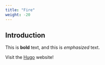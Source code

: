 ```yaml
---
title: "Fire"
weight: -20
---
```


## Introduction

This is **bold** text, and this is *emphasized* text.

Visit the [Hugo](https://gohugo.io) website!